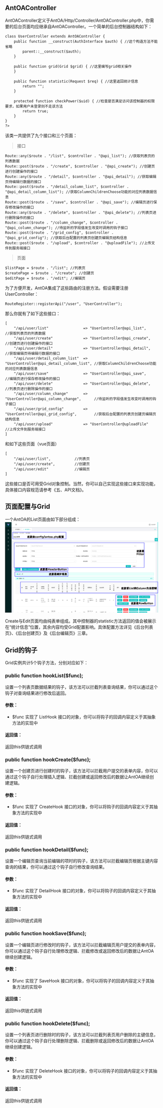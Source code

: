 ## AntOAController
AntOAController定义于AntOA/Http/Controller/AntOAController.php中，你需要的后台页面均应继承自AntOAController。一个简单的后台控制器结构如下：
```
class UserController extends AntOAController {
    public function __construct(AuthInterface $auth) { //这个构造方法不能省略
        parent::__construct($auth);
    }

    public function grid(Grid $grid) { //这里编写grid相关操作
    }

    public function statistic(Request $req) { //这里返回统计信息
        return "";
    }

    protected function checkPower($uid) { //检查是否满足访问该控制器的权限要求，如果用户未登录则不走该方法
        return true;
    }
}
?>
```
该类一共提供了九个接口和三个页面：

> 接口

```
Route::any($route . "/list", $controller . "@api_list"); //获取列表页的列表数据
Route::post($route . "/create", $controller . "@api_create"); //创建页进行创建操作的接口
Route::any($route . "/detail", $controller . "@api_detail"); //获取编辑页待编辑行数据的接口
Route::post($route . "/detail_column_list", $controller . "@api_detail_column_list"); //获取ColumnChildrenChoose功能的对应列表数据信息
Route::post($route . "/save", $controller . "@api_save"); //编辑页进行保存修改操作的接口
Route::any($route . "/delete", $controller . "@api_delete"); //列表页进行删除操作的接口
Route::post($route . "/column_change", $controller . "@api_column_change"); //待监听的字段值发生改变时调用的钩子接口
Route::post($route . "/grid_config", $controller . "@api_grid_config"); //获取后台配置的列表页创建页编辑页结构信息
Route::post($route . "/upload", $controller . "@uploadFile"); //上传文件到服务端接口
```

> 页面

```
$listPage = $route . "/list"; //列表页
$createPage = $route . "/create"; //创建页
$editPage = $route . "/edit"; //编辑页
``` 

为了方便开发，AntOA集成了这些路由的注册方法。假设需要注册UserController：

```
RouteRegister::registerApi("/user", "UserController");
```

那么你就有了如下这些接口：

```
[
    "/api/user/list"                => "UserController@api_list",               //获取列表页的列表数据
    "/api/user/create"              => "UserController@api_create",             //创建页进行创建操作的接口
    "/api/user/detail"              => "UserController@api_detail",             //获取编辑页待编辑行数据的接口
    "/api/user/detail_column_list"  => "UserController@api_detail_column_list", //获取ColumnChildrenChoose功能的对应列表数据信息
    "/api/user/save"                => "UserController@api_save",               //编辑页进行保存修改操作的接口
    "/api/user/delete"              => "UserController@api_delete",             //列表页进行删除操作的接口
    "/api/user/column_change"       => "UserController@api_column_change",      //待监听的字段值发生改变时调用的钩子接口
    "/api/user/grid_config"         => "UserController@api_grid_config",        //获取后台配置的列表页创建页编辑页结构信息
    "/api/user/upload"              => "UserController@uploadFile"              //上传文件到服务端接口
]
```

和如下这些页面（vue页面）

```
[
    "/api/user/list",           //列表页
    "/api/user/create",         //创建页
    "/api/user/edit"            //编辑页
]
```

这些接口是否可用受Grid对象控制。当然，你可以自己实现这些接口来实现功能，具体接口内容规范请参考《五、API文档》。

## 页面配置与Grid
一个AntOA的List页面由如下部分组成：
![/admin/work/list](grid_1.jpg)

Create与Edit页面均由纯表单组成。其中控制器的statistic方法返回的值会被展示在“统计信息”位置，其余内容均受Grid配置影响。具体配置方法详见《后台列表页》、《后台创建页》及《后台编辑页》三章。

## Grid的钩子
Grid实例共计5个钩子方法，分别对应如下：

### public function hookList($func);
设置一个列表页数据结果的钩子，该方法可以拦截列表查询结果，你可以通过这个钩子对查询结果进行修改后返回。
#### 参数：
* $func 实现了 ListHook 接口的对象，你可以将钩子的回调内容定义于其抽象方法的实现中
#### 返回值：
返回this供链式调用

### public function hookCreate($func);
设置一个创建页进行创建时的钩子，该方法可以拦截用户提交的表单内容，你可以通过这个钩子自行处理插入逻辑、拦截创建或返回修改后的数据让AntOA继续创建逻辑。
#### 参数：
* $func 实现了 CreateHook 接口的对象，你可以将钩子的回调内容定义于其抽象方法的实现中
#### 返回值：
返回this供链式调用

### public function hookDetail($func);
设置一个编辑页查询当前编辑的项时的钩子，该方法可以拦截编辑页根据主键内容查询的结果，你可以通过这个钩子自行修改查询结果。
#### 参数：
* $func 实现了 DetailHook 接口的对象，你可以将钩子的回调内容定义于其抽象方法的实现中
#### 返回值：
返回this供链式调用

### public function hookSave($func);
设置一个编辑页进行修改时的钩子，该方法可以拦截编辑页用户提交的表单内容，你可以通过这个钩子自行处理修改逻辑、拦截修改或返回修改后的数据让AntOA继续创建逻辑。
#### 参数：
* $func 实现了 SaveHook 接口的对象，你可以将钩子的回调内容定义于其抽象方法的实现中
#### 返回值：
返回this供链式调用

### public function hookDelete($func);
设置一个列表页进行删除时的钩子，该方法可以拦截列表页用户删除的主键信息，你可以通过这个钩子自行处理删除逻辑、拦截删除或返回修改后的数据让AntOA继续创建逻辑。
#### 参数：
* $func 实现了 DeleteHook 接口的对象，你可以将钩子的回调内容定义于其抽象方法的实现中
#### 返回值：
返回this供链式调用